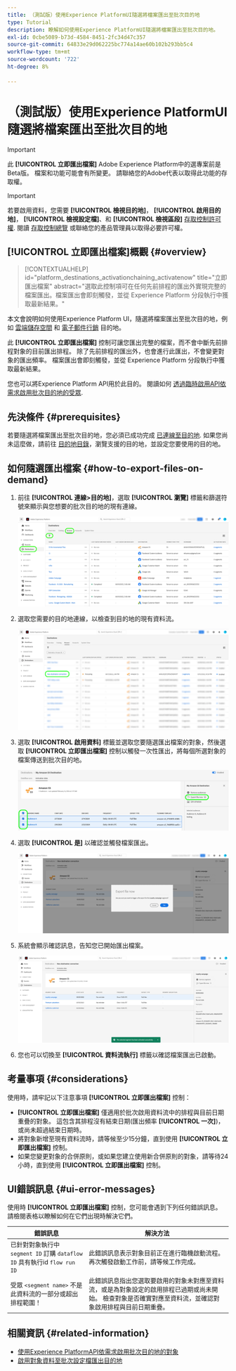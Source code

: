 ```yaml
---
title: （測試版）使用Experience PlatformUI隨選將檔案匯出至批次目的地
type: Tutorial
description: 瞭解如何使用Experience PlatformUI隨選將檔案匯出至批次目的地。
exl-id: 0cbe5089-b73d-4584-8451-2fc34d47c357
source-git-commit: 64833e29d062225bc774a14ae60b102b293bb5c4
workflow-type: tm+mt
source-wordcount: '722'
ht-degree: 8%

---
```


# （測試版）使用Experience PlatformUI隨選將檔案匯出至批次目的地

>[!IMPORTANT]
>
>此 **[!UICONTROL 立即匯出檔案]** Adobe Experience Platform中的選專案前是Beta版。 檔案和功能可能會有所變更。
>請聯絡您的Adobe代表以取得此功能的存取權。

>[!IMPORTANT]
> 
>若要啟用資料，您需要 **[!UICONTROL 檢視目的地]**， **[!UICONTROL 啟用目的地]**， **[!UICONTROL 檢視設定檔]**、和 **[!UICONTROL 檢視區段]** [存取控制許可權](/help/access-control/home.md#permissions). 閱讀 [存取控制總覽](/help/access-control/ui/overview.md) 或聯絡您的產品管理員以取得必要許可權。

## **[!UICONTROL 立即匯出檔案]**&#x200B;概觀 {#overview}

>[!CONTEXTUALHELP]
>id="platform_destinations_activationchaining_activatenow"
>title="立即匯出檔案"
>abstract="選取此控制項可在任何先前排程的匯出外實現完整的檔案匯出。檔案匯出會即刻觸發，並從 Experience Platform 分段執行中獲取最新結果。"

本文會說明如何使用Experience Platform UI，隨選將檔案匯出至批次目的地，例如 [雲端儲存空間](/help/destinations/catalog/cloud-storage/overview.md) 和 [電子郵件行銷](/help/destinations/catalog/email-marketing/overview.md) 目的地。

此 **[!UICONTROL 立即匯出檔案]** 控制可讓您匯出完整的檔案，而不會中斷先前排程對象的目前匯出排程。 除了先前排程的匯出外，也會進行此匯出，不會變更對象的匯出頻率。 檔案匯出會即刻觸發，並從 Experience Platform 分段執行中獲取最新結果。

您也可以將Experience Platform API用於此目的。 閱讀如何 [透過臨時啟用API依需求啟用批次目的地的受眾](/help/destinations/api/ad-hoc-activation-api.md).

## 先決條件 {#prerequisites}

若要隨選將檔案匯出至批次目的地，您必須已成功完成 [已連線至目的地](./connect-destination.md). 如果您尚未這麼做，請前往 [目的地目錄](../catalog/overview.md)，瀏覽支援的目的地，並設定您要使用的目的地。

## 如何隨選匯出檔案 {#how-to-export-files-on-demand}

1. 前往 **[!UICONTROL 連線>目的地]**，選取 **[!UICONTROL 瀏覽]** 標籤和篩選符號來顯示與您想要的批次目的地的現有連線。

   ![反白顯示如何前往瀏覽標籤並篩選現有資料流程的影像。](../assets/ui/activate-on-demand/browse-tab.png)

2. 選取您需要的目的地連線，以檢查到目的地的現有資料流。

   ![影像反白顯示篩選的資料流。](../assets/ui/activate-on-demand/filtered-dataflow.png)

3. 選取 **[!UICONTROL 啟用資料]** 標籤並選取您要隨選匯出檔案的對象，然後選取 **[!UICONTROL 立即匯出檔案]** 控制以觸發一次性匯出，將每個所選對象的檔案傳送到批次目的地。

   ![反白顯示「立即匯出檔案」按鈕的影像。](../assets/ui/activate-on-demand/bulk-export-file-now.png)

4. 選取 **[!UICONTROL 是]** 以確認並觸發檔案匯出。

   ![此影像顯示立即匯出檔案確認對話方塊。](../assets/ui/activate-on-demand/confirm-activation.png)

5. 系統會顯示確認訊息，告知您已開始匯出檔案。

   ![顯示成功隨機啟動確認的影像。](../assets/ui/activate-on-demand/ad-hoc-success.png)

6. 您也可以切換至 **[!UICONTROL 資料流執行]** 標籤以確認檔案匯出已啟動。

## 考量事項 {#considerations}

使用時，請牢記以下注意事項 **[!UICONTROL 立即匯出檔案]** 控制：

* **[!UICONTROL 立即匯出檔案]** 僅適用於批次啟用資料流中的排程與目前日期重疊的對象。 這包含其排程沒有結束日期(匯出頻率 **[!UICONTROL 一次]**)，或尚未超過結束日期時。
* 將對象新增至現有資料流時，請等候至少15分鐘，直到使用 **[!UICONTROL 立即匯出檔案]** 控制。
* 如果您變更對象的合併原則，或如果您建立使用新合併原則的對象，請等待24小時，直到使用 **[!UICONTROL 立即匯出檔案]** 控制。

## UI錯誤訊息 {#ui-error-messages}

使用時 **[!UICONTROL 立即匯出檔案]** 控制，您可能會遇到下列任何錯誤訊息。 請檢閱表格以瞭解如何在它們出現時解決它們。

| 錯誤訊息 | 解決方法 |
|---------|----------|
| 已針對對象執行中 `segment ID` 訂購 `dataflow ID` 具有執行id `flow run ID` | 此錯誤訊息表示對象目前正在進行臨機啟動流程。 再次觸發啟動工作前，請等候工作完成。 |
| 受眾 `<segment name>` 不是此資料流的一部分或超出排程範圍！ | 此錯誤訊息指出您選取要啟用的對象未對應至資料流，或是為對象設定的啟用排程已過期或尚未開始。 檢查對象是否確實對應至資料流，並確認對象啟用排程與目前日期重疊。 |

## 相關資訊 {#related-information}

* [使用Experience PlatformAPI依需求啟用批次目的地的對象](/help/destinations/api/ad-hoc-activation-api.md)
* [啟用對象資料至批次設定檔匯出目的地](/help/destinations/ui/activate-batch-profile-destinations.md)
